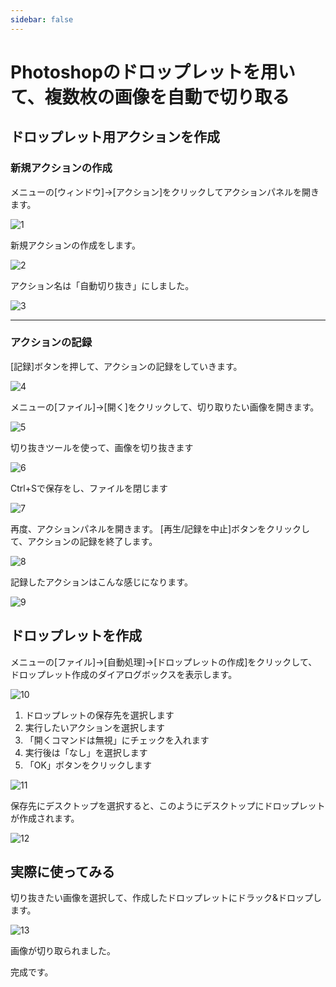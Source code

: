 ```yaml
---
sidebar: false
---
```


# Photoshopのドロップレットを用いて、複数枚の画像を自動で切り取る

## ドロップレット用アクションを作成
### 新規アクションの作成
メニューの[ウィンドウ]→[アクション]をクリックしてアクションパネルを開きます。

![1](../.vuepress/public/imgs/articles/droplet/1.png)

新規アクションの作成をします。

![2](../.vuepress/public/imgs/articles/droplet/2.png)

アクション名は「自動切り抜き」にしました。

![3](../.vuepress/public/imgs/articles/droplet/3.png)

---

### アクションの記録
[記録]ボタンを押して、アクションの記録をしていきます。

![4](../.vuepress/public/imgs/articles/droplet/4.png)

メニューの[ファイル]→[開く]をクリックして、切り取りたい画像を開きます。

![5](../.vuepress/public/imgs/articles/droplet/5.png)

切り抜きツールを使って、画像を切り抜きます

![6](../.vuepress/public/imgs/articles/droplet/6.png)

Ctrl+Sで保存をし、ファイルを閉じます

![7](../.vuepress/public/imgs/articles/droplet/7.png)

再度、アクションパネルを開きます。
[再生/記録を中止]ボタンをクリックして、アクションの記録を終了します。

![8](../.vuepress/public/imgs/articles/droplet/8.png)

記録したアクションはこんな感じになります。

![9](../.vuepress/public/imgs/articles/droplet/9.png)

## ドロップレットを作成
メニューの[ファイル]→[自動処理]→[ドロップレットの作成]をクリックして、ドロップレット作成のダイアログボックスを表示します。

![10](../.vuepress/public/imgs/articles/droplet/10.png)

1. ドロップレットの保存先を選択します
1. 実行したいアクションを選択します
1. 「開くコマンドは無視」にチェックを入れます
1. 実行後は「なし」を選択します
1. 「OK」ボタンをクリックします

![11](../.vuepress/public/imgs/articles/droplet/11.png)

保存先にデスクトップを選択すると、このようにデスクトップにドロップレットが作成されます。

![12](../.vuepress/public/imgs/articles/droplet/12.png)

## 実際に使ってみる
切り抜きたい画像を選択して、作成したドロップレットにドラック&ドロップします。

![13](../.vuepress/public/imgs/articles/droplet/13.png)

画像が切り取られました。

完成です。